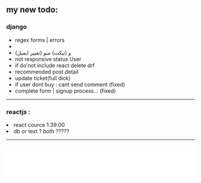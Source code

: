 <!-- # 👋 Welcome to spsh -->

<h2>my new todo:</h2>
<h3>django</h3>
<ul>
<li>regex forms | errors<li>
<li>(تغییر ایمیل) و (تیکت) منو</li>
<li>not responsive status User </li>
<li>if do'not include react delete drf</li>
<li>recommended post detail</li>
<li>update ticket(full dick)</li>
<li>if user dont buy : cant send comment (fixed)</li>
<li>complete form | signup process... (fixed)</li>
</ul>
<hr>

<h3>reactjs :</h3>
<li>react cource 1:39:00</li>
<li>db or text ? both ?????</li>
<hr>
<!-- <h4>my old todo:</h4>
<ul>
    <li>hash url product bought</li>
    <li>show product (reactjs,<b>drf</b>,django)</li>
    <li><a href="https://github.com/muhammadaamir123/-Recommendation-System-Engine-using-Django">recommended project for test معلق</a></li>
    <li>email , change password ... other allauth tamplates style</li>
    <li> signin with google , ( django-userena / django-allauth )</li>
    <li>PAGES  : about us , blog</li>
    <li> help cources chatgpt</li>
    <li>time execute db's</li>
</ul> -->
<!-- <hr> -->

[![spsh banner](./images/logo/logo-no-background.png)](https://opozex.com)